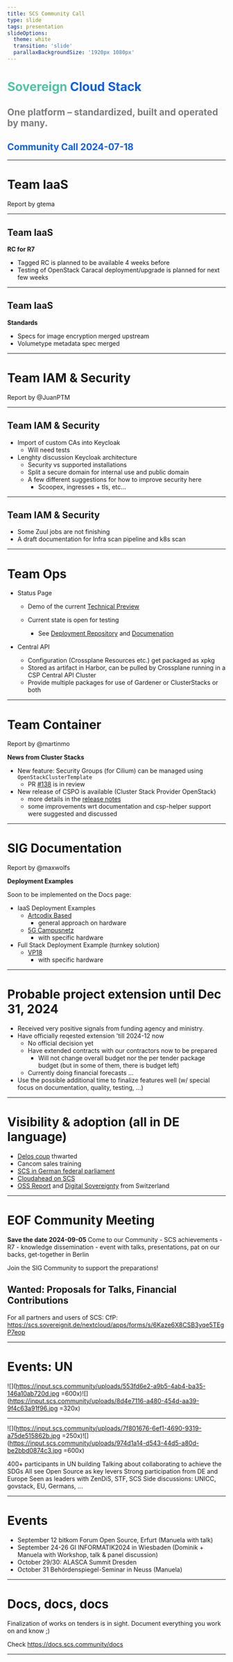 ```yaml
---
title: SCS Community Call
type: slide
tags: presentation
slideOptions:
  theme: white
  transition: 'slide'
  parallaxBackgroundSize: '1920px 1080px'
---
```


<style>
    .slides h1 {
        font-size: 36px;
        font-family: lato;
        color: "#50c3a5";
    }
    .slides h2 {
        color: "#0f5fe1";
        font-size: 30px;
        font-family: lato;
    }
    .slides h3, .slides h4 {
        font-size: 24px;
        font-family: lato;
    }
    .slides li {
        font-size: 20px;
        font-family: lato;
    }
    .slides p {
        font-size: 20px;
        font-family: lato;
    }
    .slides ul {
        display: block!important;
    }
</style>

<!-- .slide: data-background="https://input.scs.community/uploads/861b508e-4071-483e-aeef-c280ecdfab3c.jpg" -->


# <font color="#50c3a5" style="text-shadow: -1px 1px 0 #FFF, 1px 1px 0 #FFF, 1px -1px 0 #FFF, -1px -1px 0 #FFF;">Sovereign</font> <font color="#0f5fe1" style="text-shadow: -1px 1px 0 #FFF, 1px 1px 0 #FFF, 1px -1px 0 #FFF, -1px -1px 0 #FFF;">Cloud Stack</font>
## <font color="#7D7D82" style="text-shadow: -1px 1px 0 #FFF, 1px 1px 0 #FFF, 1px -1px 0 #FFF, -1px -1px 0 #FFF;">One platform – standardized, built and operated by many.</font>
## <font color="#0f5fe1" style="text-shadow: -1px 1px 0 #FFF, 1px 1px 0 #FFF, 1px -1px 0 #FFF, -1px -1px 0 #FFF;">Community Call 2024-07-18</font>

---

# Team IaaS

Report by gtema

----

## Team IaaS

**RC for R7**
- Tagged RC is planned to be available 4 weeks before
- Testing of OpenStack Caracal deployment/upgrade is planned for next few weeks

----

## Team IaaS

**Standards**
- Specs for image encryption merged upstream
- Volumetype metadata spec merged


---

# Team IAM & Security

Report by @JuanPTM

----

## Team IAM & Security

- Import of custom CAs into Keycloak
    - Will need tests
- Lenghty discussion Keycloak architecture
    - Security vs supported installations
    - Split a secure domain for internal use and public domain
    - A few different suggestions for how to improve security here
        - Scoopex, ingresses + tls, etc...

----

## Team IAM & Security

- Some Zuul jobs are not finishing
- A draft documentation for Infra scan pipeline and k8s scan

---

# Team Ops

* Status Page 
    * Demo of the current [Technical Preview](https://status.k8s.scs.community)
    * Current state is open for testing

        * See [Deployment Repository](https://github.com/SovereignCloudStack/status-page-deployment/tree/main/kubernetes/environments/scs-public) and [Documenation](https://docs.scs.community/docs/category/status-page/)

* Central API 
    * Configuration (Crossplane Resources etc.) get packaged as xpkg
    * Stored as artifact in Harbor, can be pulled by Crossplane running in a CSP Central API Cluster
    * Provide multiple packages for use of Gardener or ClusterStacks or both

---

# Team Container

Report by @martinmo

**News from Cluster Stacks**
- New feature: Security Groups (for Cilium) can be managed using `OpenStackClusterTemplate`
  - PR [#138](https://github.com/SovereignCloudStack/cluster-stacks/pull/138) is in review
- New release of CSPO is available (Cluster Stack Provider OpenStack)
  - more details in the [release notes](https://github.com/SovereignCloudStack/cluster-stack-provider-openstack/releases/tag/v0.1.0-alpha.4)
  - some improvements wrt documentation and csp-helper support were suggested and discussed


---

# SIG Documentation

Report by @maxwolfs

**Deployment Examples**

Soon to be implemented on the Docs page:

* IaaS Deployment Examples
    * [Artcodix Based](https://github.com/SovereignCloudStack/docs/pull/188)
        * general approach on hardware
    * [5G Campusnetz](https://github.com/SovereignCloudStack/docs/pull/87)
        * with specific hardware
* Full Stack Deployment Example (turnkey solution)
    * [VP18](https://github.com/SovereignCloudStack/hardware-landscape/tree/tls-setup)
        * with specific hardware


---

# Probable project extension until Dec 31, 2024

* Received very positive signals from funding agency and ministry.
* Have officially reqested extension 'till 2024-12 now
    * No official decision yet
    * Have extended contracts with our contractors now to be prepared
        * Will not change overall budget nor the per tender package budget (but in some of them, there is budget left)
    * Currently doing financial forecasts ...
* Use the possible additional time to finalize features well (w/ special focus on documentation, quality, testing, ...)

---

# Visibility & adoption (all in DE language)

* [Delos coup](https://osb-alliance.de/featured/sondersitzung-des-it-planungsrates-keine-ueberhasteten-vertraege-fuer-die-delos-cloud-beschliessen) thwarted
* Cancom sales training
* [SCS in German federal parliament](https://www.linkedin.com/posts/maik-au%C3%9Fendorf-208a495b_ki-activity-7213919832872755201-gSzW?utm_source=share&utm_medium=member_android)
* [Cloudahead on SCS](https://www.cloudahead.de/der-freiheitskampf-des-sovereign-cloud-stacks)
* [OSS Report](https://www.oss-studie.ch/) and [Digital Sovereignty](https://www.bfh.ch/de/aktuell/storys/2024/digitale-souveraenitaet-interview-matthias-stuermer/) from Switzerland

---

# EOF Community Meeting
**Save the date 2024-09-05**
Come to our Community - SCS achievements - R7 - knowledge dissemination - event with talks, presentations, pat on our backs, get-together in Berlin

Join the SIG Community to support the preparations! 

## Wanted: Proposals for Talks, Financial Contributions 

For all partners and users of SCS: CfP: https://scs.sovereignit.de/nextcloud/apps/forms/s/6Kaze6X8CSB3yqe5TEgP7eop 

---

# Events: UN

![](https://input.scs.community/uploads/553fd6e2-a9b5-4ab4-ba35-146a10ab720d.jpg =600x)![](https://input.scs.community/uploads/8d4e7116-a480-454d-aa39-9f4c63a91f96.jpg =320x)

----

![](https://input.scs.community/uploads/7f801676-6ef1-4690-9319-a75de515862b.jpg =250x)![](https://input.scs.community/uploads/974d1a14-d543-44d5-a80d-be2bbd0874c3.jpg =600x)

400+ participants in UN building
Talking about collaborating to achieve the SDGs
All see Open Source as key levers
Strong participation from DE and Europe
Seen as leaders with ZenDiS, STF, SCS
Side discussions: UNICC, govstack, EU, Germans, ...

----

# Events

* September 12 bitkom Forum Open Source, Erfurt (Manuela with talk)
* September 24-26 GI INFORMATIK2024 in Wiesbaden (Dominik + Manuela with Workshop, talk & panel discussion)
* October 29/30: ALASCA Summit Dresden
* October 31 Behördenspiegel-Seminar in Neuss (Manuela)

---

# Docs, docs, docs

Finalization of works on tenders is in sight. Document everything you work on and know ;)

Check https://docs.scs.community/docs


---

